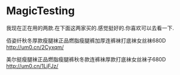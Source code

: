 MagicTesting
============

我现在正在用的两款.在下面这两家买的.感觉挺好的.你喜欢可以去看一下.

佰姿纤秋冬厚款瘦腿袜正品燃脂瘦腿裤加厚连裤袜打底袜女丝袜680D
http://um0.cn/2Cyxqm/

美尔挺瘦腿袜正品燃脂瘦腿裤秋冬款连裤袜厚款打底袜女丝袜子680D
http://um0.cn/1LjFJz/




